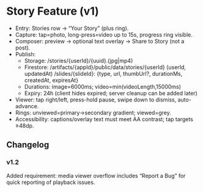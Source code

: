# Story Feature (v1)
- Entry: Stories row → “Your Story” (plus ring).
- Capture: tap=photo, long-press=video up to 15s, progress ring visible.
- Composer: preview → optional text overlay → Share to Story (not a post).
- Publish:
  - Storage: /stories/{userId}/{uuid}.(jpg|mp4)
  - Firestore:
    /artifacts/{appId}/public/data/stories/{userId} (userId, updatedAt)
    /slides/{slideId}: {type, url, thumbUrl?, durationMs, createdAt, expiresAt}
  - Durations: image=6000ms; video=min(videoLength,15000ms)
  - Expiry: 24h (client hides expired; server cleanup can be added later)
- Viewer: tap right/left, press-hold pause, swipe down to dismiss, auto-advance.
- Rings: unviewed=primary→secondary gradient; viewed=grey.
- Accessibility: captions/overlay text must meet AA contrast; tap targets ≥48dp.

## Changelog
### v1.2
Added requirement: media viewer overflow includes “Report a Bug” for quick reporting of playback issues.
